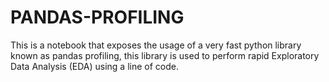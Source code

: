 # PANDAS-PROFILING
This is a notebook that exposes the usage of a very fast python library known as pandas profiling, this library is used to perform rapid Exploratory Data Analysis (EDA) using a line of code.
